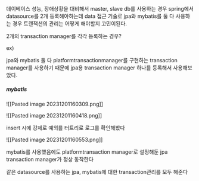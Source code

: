 데이베이스 성능, 장애상황을 대비해서 master, slave db를 사용하는 경우 spring에서 datasource를 2개 등록해야하는데 data 접근 기술로 jpa와 mybatis를 둘 다 사용하는 경우 트랜잭션의 관리는 어떻게 해야할지 고민이된다.

2개의 transaction manager를 각각 등록하는 경우? 

ex)


jpa와 mybatis 둘 다 platformtransactionmanager를 구현하는 transaction manager를 사용하기 때문에 jpa용 transaction manager 하나를 등록해서 사용해보았다.

##### mybatis

![[Pasted image 20231201160309.png]]

![[Pasted image 20231201160418.png]]

insert 시에 강제로 예외를 터트리로 로그를 확인해봤다

![[Pasted image 20231201160553.png]]

mybatis를 사용했음에도  platformtransaction manager로 설정해둔 jpa transaction manager가 정상 동작한다

같은 datasource를 사용하는 jpa, mybatis에 대한 transaction관리를 모두 해준다


